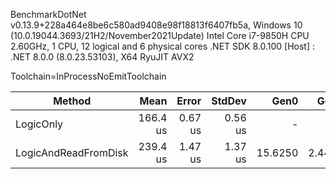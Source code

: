BenchmarkDotNet v0.13.9+228a464e8be6c580ad9408e98f18813f6407fb5a, Windows 10 (10.0.19044.3693/21H2/November2021Update)
Intel Core i7-9850H CPU 2.60GHz, 1 CPU, 12 logical and 6 physical cores
.NET SDK 8.0.100
[Host] : .NET 8.0.0 (8.0.23.53103), X64 RyuJIT AVX2

Toolchain=InProcessNoEmitToolchain

| Method               | Mean     | Error   | StdDev  | Gen0    | Gen1   | Allocated |
|--------------------- |---------:|--------:|--------:|--------:|-------:|----------:|
| LogicOnly            | 166.4 us | 0.67 us | 0.56 us |       - |      - |         - |
| LogicAndReadFromDisk | 239.4 us | 1.47 us | 1.37 us | 15.6250 | 2.4414 |  101124 B |